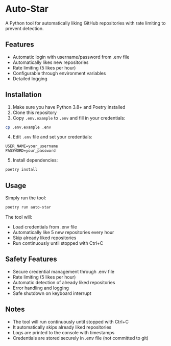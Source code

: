 # Auto-Star

A Python tool for automatically liking GitHub repositories with rate limiting to prevent detection.

## Features

- Automatic login with username/password from .env file
- Automatically likes new repositories
- Rate limiting (5 likes per hour)
- Configurable through environment variables
- Detailed logging

## Installation

1. Make sure you have Python 3.8+ and Poetry installed
2. Clone this repository
3. Copy `.env.example` to `.env` and fill in your credentials:

```bash
cp .env.example .env
```

4. Edit `.env` file and set your credentials:

```
USER_NAME=your_username
PASSWORD=your_password
```

5. Install dependencies:

```bash
poetry install
```

## Usage

Simply run the tool:

```bash
poetry run auto-star
```

The tool will:

- Load credentials from .env file
- Automatically like 5 new repositories every hour
- Skip already liked repositories
- Run continuously until stopped with Ctrl+C

## Safety Features

- Secure credential management through .env file
- Rate limiting (5 likes per hour)
- Automatic detection of already liked repositories
- Error handling and logging
- Safe shutdown on keyboard interrupt

## Notes

- The tool will run continuously until stopped with Ctrl+C
- It automatically skips already liked repositories
- Logs are printed to the console with timestamps
- Credentials are stored securely in .env file (not committed to git)
